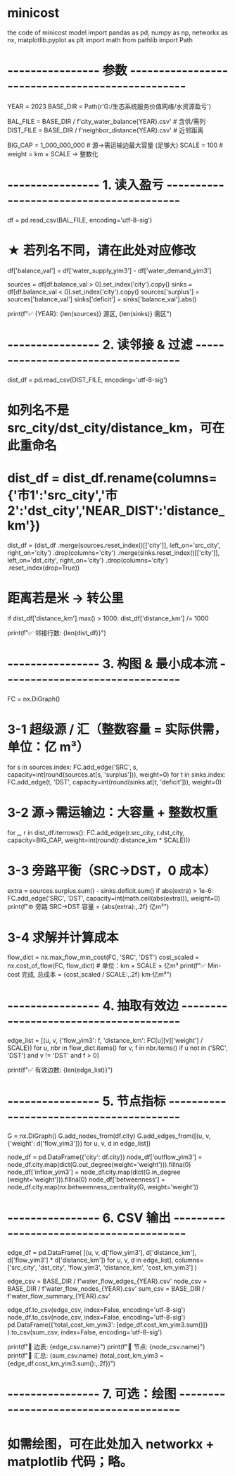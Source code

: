 # minicost
the code of minicost  model
import pandas as pd, numpy as np, networkx as nx, matplotlib.pyplot as plt
import math
from pathlib import Path

# ---------------- 参数 ------------------------------------------------
YEAR       = 2023
BASE_DIR   = Path(r'G:/生态系统服务价值网络/水资源盈亏')

BAL_FILE   = BASE_DIR / f'city_water_balance{YEAR}.csv'      # 含供/需列
DIST_FILE  = BASE_DIR / f'neighbor_distance{YEAR}.csv'       # 近邻距离

BIG_CAP    = 1_000_000_000         # 源→需运输边最大容量 (足够大)
SCALE      = 100                   # weight = km × SCALE  → 整数化

# ---------------- 1. 读入盈亏 ----------------------------------------
df = pd.read_csv(BAL_FILE, encoding='utf-8-sig')

# ★ 若列名不同，请在此处对应修改
df['balance_val'] = df['water_supply_yim3'] - df['water_demand_yim3']

sources = df[df.balance_val > 0].set_index('city').copy()
sinks   = df[df.balance_val < 0].set_index('city').copy()
sources['surplus'] = sources['balance_val']
sinks['deficit']   = sinks['balance_val'].abs()

print(f"✅ {YEAR}: {len(sources)} 源区, {len(sinks)} 需区")

# ---------------- 2. 读邻接 & 过滤 -----------------------------------
dist_df = pd.read_csv(DIST_FILE, encoding='utf-8-sig')
# 如列名不是 src_city/dst_city/distance_km，可在此重命名
# dist_df = dist_df.rename(columns={'市1':'src_city','市2':'dst_city','NEAR_DIST':'distance_km'})

dist_df = (dist_df
           .merge(sources.reset_index()[['city']], left_on='src_city', right_on='city')
           .drop(columns='city')
           .merge(sinks.reset_index()[['city']],   left_on='dst_city', right_on='city')
           .drop(columns='city')
           .reset_index(drop=True))

# 距离若是米 → 转公里
if dist_df['distance_km'].max() > 1000:
    dist_df['distance_km'] /= 1000

print(f"✅ 邻接行数: {len(dist_df)}")

# ---------------- 3. 构图 & 最小成本流 -------------------------------
FC = nx.DiGraph()

# 3-1  超级源 / 汇（整数容量 = 实际供需，单位：亿 m³）
for s in sources.index:
    FC.add_edge('SRC', s,
                capacity=int(round(sources.at[s, 'surplus'])),
                weight=0)
for t in sinks.index:
    FC.add_edge(t, 'DST',
                capacity=int(round(sinks.at[t, 'deficit'])),
                weight=0)

# 3-2  源→需运输边：大容量 + 整数权重
for _, r in dist_df.iterrows():
    FC.add_edge(r.src_city, r.dst_city,
                capacity=BIG_CAP,
                weight=int(round(r.distance_km * SCALE)))

# 3-3  旁路平衡（SRC→DST，0 成本）
extra = sources.surplus.sum() - sinks.deficit.sum()
if abs(extra) > 1e-6:
    FC.add_edge('SRC', 'DST',
                capacity=int(math.ceil(abs(extra))),
                weight=0)
    print(f"⚙️  旁路 SRC→DST 容量 = {abs(extra):,.2f} 亿m³")

# 3-4  求解并计算成本
flow_dict   = nx.max_flow_min_cost(FC, 'SRC', 'DST')
cost_scaled = nx.cost_of_flow(FC, flow_dict)           # 单位：km × SCALE × 亿m³
print(f"✅ Min-cost 完成, 总成本 = {cost_scaled / SCALE:,.2f} km·亿m³")

# ---------------- 4. 抽取有效边 --------------------------------------
edge_list = [(u, v, {'flow_yim3': f,
                     'distance_km': FC[u][v]['weight'] / SCALE})
             for u, nbr in flow_dict.items()
             for v, f in nbr.items()
             if u not in ('SRC', 'DST') and v != 'DST' and f > 0]

print(f"✅ 有效边数: {len(edge_list)}")

# ---------------- 5. 节点指标 ----------------------------------------
G = nx.DiGraph()
G.add_nodes_from(df.city)
G.add_edges_from([(u, v, {'weight': d['flow_yim3']}) for u, v, d in edge_list])

node_df = pd.DataFrame({'city': df.city})
node_df['outflow_yim3'] = node_df.city.map(dict(G.out_degree(weight='weight'))).fillna(0)
node_df['inflow_yim3']  = node_df.city.map(dict(G.in_degree (weight='weight'))).fillna(0)
node_df['betweenness']  = node_df.city.map(nx.betweenness_centrality(G, weight='weight'))

# ---------------- 6. CSV 输出 ----------------------------------------
edge_df = pd.DataFrame(
    [(u, v, d['flow_yim3'], d['distance_km'], d['flow_yim3'] * d['distance_km'])
     for u, v, d in edge_list],
    columns=['src_city', 'dst_city', 'flow_yim3', 'distance_km', 'cost_km_yim3']
)

edge_csv = BASE_DIR / f'water_flow_edges_{YEAR}.csv'
node_csv = BASE_DIR / f'water_flow_nodes_{YEAR}.csv'
sum_csv  = BASE_DIR / f'water_flow_summary_{YEAR}.csv'

edge_df.to_csv(edge_csv, index=False, encoding='utf-8-sig')
node_df.to_csv(node_csv,  index=False, encoding='utf-8-sig')
pd.DataFrame({'total_cost_km_yim3': [edge_df.cost_km_yim3.sum()]}
             ).to_csv(sum_csv, index=False, encoding='utf-8-sig')

print(f"💾 边表: {edge_csv.name}")
print(f"💾 节点: {node_csv.name}")
print(f"💾 汇总: {sum_csv.name}  (total_cost_km_yim3 = {edge_df.cost_km_yim3.sum():,.2f})")

# ---------------- 7. 可选：绘图 --------------------------------------
# 如需绘图，可在此处加入 networkx + matplotlib 代码；略。
